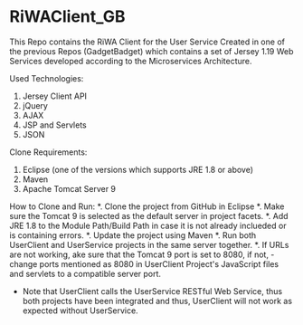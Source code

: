 # RiWAClient_GB
This Repo contains the RiWA Client for the User Service Created in one of the previous Repos (GadgetBadget)
which contains a set of Jersey 1.19 Web Services developed according to the Microservices Architecture.

Used Technologies:
  1. Jersey Client API
  2. jQuery
  3. AJAX
  4. JSP and Servlets
  5. JSON
  
Clone Requirements:
  1. Eclipse (one of the versions which supports JRE 1.8 or above)
  2. Maven
  3. Apache Tomcat Server 9
  
How to Clone and Run:
  *. Clone the project from GitHub in Eclipse
  *. Make sure the Tomcat 9 is selected as the default server in project facets.
  *. Add JRE 1.8 to the Module Path/Build Path in case it is not already inclueded or is containing errors.
  *. Update the project using Maven
  *. Run both UserClient and UserService projects in the same server together.
  *. If URLs are not working, ake sure that the Tomcat 9 port is set to 8080, if not,
       - change ports mentioned as 8080 in UserClient Project's JavaScript files and servlets to a compatible server port.
       
* Note that UserClient calls the UserService RESTful Web Service, thus both projects have been integrated and
  thus, UserClient will not work as expected without UserService.
